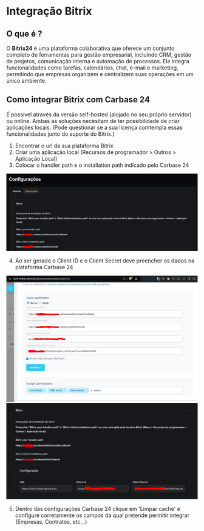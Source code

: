 # Integração Bitrix

## O que é ?

O **Bitrix24** é uma plataforma colaborativa que oferece um conjunto completo de ferramentas para gestão empresarial, incluindo CRM, gestão de projetos, comunicação interna e automação de processos. Ele integra funcionalidades como tarefas, calendários, chat, e-mail e marketing, permitindo que empresas organizem e centralizem suas operações em um único ambiente.

## Como integrar Bitrix com Carbase 24

É possível através da versão self-hosted (alojado no seu próprio servidor) ou online. Ambas as soluções necesitam de ter possibilidade de criar aplicações locais. (Pode questionar se a sua licença comtempla essas funcionalidades junto do suporte do Bitrix.)

1. Encontrar o url da sua plataforma Bitrix
2. Criar uma aplicação local (Recursos de programador > Outros > Aplicação Local)
3. Colocar o handler path e o installation path indicado pelo Carbase 24

![Integração Bitrix Passo 3](./images/bitrix-3.png "Integração Bitrix Passo 3")

4. Ao ser gerado o Client ID e o Client Secret deve preencher os dados na plataforma Carbase 24

![Integração Bitrix Passo 4](./images/bitrix-4.png "Integração Bitrix Passo 4")
![Integração Bitrix Passo 4 Carbase](./images/bitrix-4-carbase.png "Integração Bitrix Passo 4 Carbase")

5. Dentro das configurações Carbase 24 clique em 'Limpar cache' e configure corretamente os campos da qual pretende permitir integrar (Empresas, Contratos, etc...)
